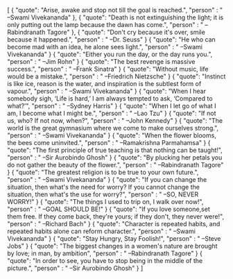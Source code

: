 [
  {
    "quote": "Arise, awake and stop not till the goal is reached.",
    "person" : " –Swami Vivekananda"
  },
  {
    "quote": "Death is not extinguishing the light; it is only putting out the lamp because the dawn has come.",
    "person" : " –Rabindranath Tagore"
  },
  {
    "quote": "Don't cry because it's over, smile because it happened.",
    "person" : " –Dr. Seuss"
  }
  {
    "quote": "He who can become mad with an idea, he alone sees light.",
    "person" : " –Swami Vivekananda"
  }
  {
    "quote": "Either you run the day, or the day runs you.",
    "person" : " –Jim Rohn"
  }
  {
    "quote": "The best revenge is massive success.",
    "person" : " –Frank Sinatra"
  }
  {
    "quote": "Without music, life would be a mistake.”,
    "person" : " –Friedrich Nietzsche"
  }
  {
    "quote": "Instinct is like ice, reason is the water, and inspiration is the subtlest form of vapour.",
    "person" : " –Swami Vivekananda"
  }
  {
    "quote": "When I hear somebody sigh, ‘Life is hard,’ I am always tempted to ask, ‘Compared to what?’",
    "person" : " –Sydney Harris"
  }
  {
    "quote": "When I let go of what I am, I become what I might be.",
    "person" : " –Lao Tzu"
  }
  {
    "quote": "If not us, who? If not now, when?",
    "person" : " –John Kennedy"
  }
  {
    "quote": "The world is the great gymnasium where we come to make ourselves strong.",
    "person" : " –Swami Vivekananda"
  }
  {
    "quote": "When the flower blooms, the bees come uninvited.",
    "person" : " –Ramakrishna Parmahamsa"
  }
  {
    "quote": "The first principle of true teaching is that nothing can be taught!",
    "person" : " –Sir Aurobindo Ghosh"
  }
  {
    "quote": "By plucking her petals you do not gather the beauty of the flower.",
    "person" : " –Rabindranath Tagore"
  }
  {
    "quote": "The greatest religion is to be true to your own future.",
    "person" : " –Swami Vivekananda"
  }
  {
    "quote": "If you can change the situation, then what's the need for worry? If you cannot change the situation, then what's the use for worry?",
    "person" : " –SO, NEVER WORRY!"
  }
  {
    "quote": "The things I used to trip on, I walk over now!",
    "person" : " –GOAL SHOULD BE!"
  }
  {
    "quote": "If you love someone,set them free. If they come back, they're yours; if they don't, they never were!",
    "person" : " –Richard Bach"
  }
  {
    "quote": "Character is repeated habits, and repeated habits alone can reform character.",
    "person" : " –Swami Vivekananda"
  }
  {
    "quote": "Stay Hungry, Stay Foolish!",
    "person" : " –Steve Jobs"
  }
  {
    "quote": "The biggest changes in a women's nature are brought by love; in man, by ambition",
    "person" : " –Rabindranath Tagore"
  }
  {
    "quote": "In order to see, you have to stop being in the middle of the picture.",
    "person" : " –Sir Aurobindo Ghosh"
  }
]
